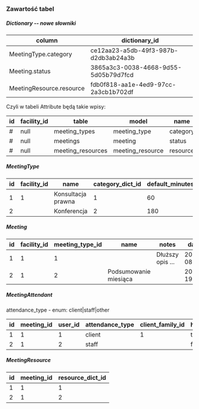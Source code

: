 ### Zawartość tabel

##### Dictionary -- nowe słowniki

| column                   | dictionary_id                        |
|--------------------------|--------------------------------------|
| MeetingType.category     | ce12aa23-a5db-49f3-987b-d2db3ab24a3b |
| Meeting.status           | 3865a3c3-0038-4668-9d55-5d05b79d7fcd |
| MeetingResource.resource | fdb0f818-aa1e-4ed9-97cc-2a3cb1b702df |

Czyli w tabeli Attribute będą takie wpisy:

| id | facility_id | table             | model            | name     | api_name         | type | dictionary_id | default_order | is_multi_value | requirement_level |
|----|-------------|-------------------|------------------|----------|------------------|------|---------------|---------------|----------------|-------------------|
| #  | null        | meeting_types     | meeting_type     | category | category_dict_id | dict | ce1...a3b     | 1             | null           | required          |
| #  | null        | meetings          | meeting          | status   | status_dict_id   | dict | 386...fcd     | 1             | null           | required          |
| #  | null        | meeting_resources | meeting_resource | resource | resource_dict_id | dict | fdb...2df     | 1             | null           | required          |

##### MeetingType

| id | facility_id | name               | category_dict_id | default_minutes |
|----|-------------|--------------------|------------------|-----------------|
| 1  | 1           | Konsultacja prawna | 1                | 60              |
| 2  |             | Konferencja        | 2                | 180             |

##### Meeting

| id | facility_id | meeting_type_id | name                  | notes            | date       | start_minutes | minutes | status_dict_id |
|----|-------------|-----------------|-----------------------|------------------|------------|---------------|---------|----------------|
| 1  | 1           | 1               |                       | Dłuższy opis ... | 2023-08-06 | 600 (10:00)   | 60      | 1              |
| 2  | 1           | 2               | Podsumowanie miesiąca |                  | 2023-19-15 | 700 (11:40)   | 150     | 2              |

##### MeetingAttendant

attendance_type - enum: client|staff|other

| id | meeting_id | user_id | attendance_type | client_family_id | has_arrived |
|----|------------|---------|-----------------|------------------|-------------|
| 1  | 1          | 1       | client          | 1                | true        |
| 2  | 1          | 2       | staff           |                  | false       |

##### MeetingResource

| id | meeting_id | resource_dict_id |
|----|------------|------------------|
| 1  | 1          | 1                |
| 2  | 1          | 2                |
